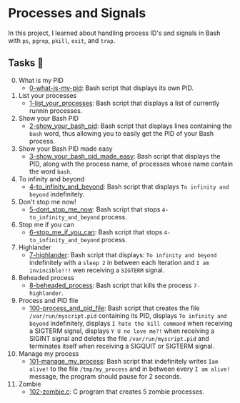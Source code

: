 # Processes and Signals

In this project, I learned about handling process ID's and signals in Bash with `ps`, `pgrep`, `pkill`, `exit`, and `trap`.

## Tasks :page_with_curl:
0. What is my PID
	- [0-what-is-my-pid](https://github.com/SamuelIbanga5/alx-system_engineering-devops/blob/master/0x05-processes_and_signals/0-what-is-my-pid): Bash script that displays its own PID.
1. List your processes
	- [1-list_your_processes](https://github.com/SamuelIbanga5/alx-system_engineering-devops/blob/master/0x05-processes_and_signals/1-list_your_processes): Bash script that displays a list of currently runnin processes.
2. Show your Bash PID
	- [2-show_your_bash_pid](https://github.com/SamuelIbanga5/alx-system_engineering-devops/blob/master/0x05-processes_and_signals/2-show_your_bash_pid): Bash script that displays lines containing the `bash` word, thus allowing you to easily get the PID of your Bash process.
3. Show your Bash PID made easy
	- [3-show_your_bash_pid_made_easy](https://github.com/SamuelIbanga5/alx-system_engineering-devops/blob/master/0x05-processes_and_signals/3-show_your_bash_pid_made_easy): Bash script that displays the PID, along with the process name, of processes whose name contain the word `bash`.
4. To infinity and beyond
	- [4-to_infinity_and_beyond](https://github.com/SamuelIbanga5/alx-system_engineering-devops/blob/master/0x05-processes_and_signals/4-to_infinity_and_beyond): Bash script that displays `To infinity and beyond` indefinitely.
5. Don't stop me now!
	- [5-dont_stop_me_now](https://github.com/SamuelIbanga5/alx-system_engineering-devops/blob/master/0x05-processes_and_signals/5-dont_stop_me_now): Bash script that stops `4-to_infinity_and_beyond` process.
6. Stop me if you can
	- [6-stop_me_if_you_can](https://github.com/SamuelIbanga5/alx-system_engineering-devops/blob/master/0x05-processes_and_signals/6-stop_me_if_you_can): Bash script that stops `4-to_infinity_and_beyond` process.
7. Highlander
	- [7-highlander](https://github.com/SamuelIbanga5/alx-system_engineering-devops/blob/master/0x05-processes_and_signals/7-highlander): Bash script that displays: `To infinity and beyond` indefinitely with a `sleep 2` in between each iteration and `I am invincible!!!` wen receiving a `SIGTERM` signal.
8. Beheaded process
	- [8-beheaded_process](https://github.com/SamuelIbanga5/alx-system_engineering-devops/blob/master/0x05-processes_and_signals/8-beheaded_process): Bash script that kills the process `7-highlander`.
9. Process and PID file
	- [100-process_and_pid_file](https://github.com/SamuelIbanga5/alx-system_engineering-devops/blob/master/0x05-processes_and_signals/100-process_and_pid_file): Bash script that creates the file `/var/run/myscript.pid` containing its PID, displays `To infinity and beyond` indefinitely, displays `I hate the kill command` when receiving a SIGTERM signal, displays `Y U no love me?!` when receiving a SIGINT signal and deletes the file `/var/run/myscript.pid` and terminates itself when receiving a SIGQUIT or SIGTERM signal.
10. Manage my process
	- [101-manage_my_process](https://github.com/SamuelIbanga5/alx-system_engineering-devops/blob/master/0x05-processes_and_signals/101-manage_my_process): Bash script that indefinitely writes `Iam alive!` to the file `/tmp/my_process` and in between every `I am alive!` message, the program should pause for 2 seconds.
11. Zombie
	- [102-zombie.c](https://github.com/SamuelIbanga5/alx-system_engineering-devops/blob/master/0x05-processes_and_signals/102-zombie.c): C program that creates  5 zombie processes.
